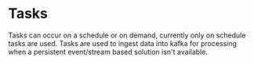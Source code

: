 # Tasks
Tasks can occur on a schedule or on demand, currently only on schedule tasks are used. Tasks are used to ingest data into kafka for processing when a persistent event/stream based solution isn't available.